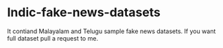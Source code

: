 # Indic-fake-news-datasets
It contiand Malayalam and Telugu sample fake news datasets. If you want full dataset pull a request to me.
